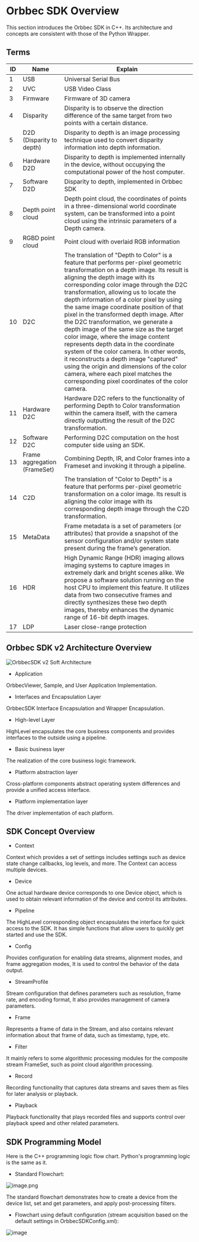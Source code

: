 # Orbbec SDK Overview

This section introduces the Orbbec SDK in C++. Its architecture and concepts are consistent with those of the Python Wrapper.

## Terms

|  ID  |  Name  |  Explain  |
| --- | --- | --- |
|  1  |  USB  |  Universal Serial Bus  |
|  2  |  UVC  |  USB Video Class  |
|  3  |  Firmware  |  Firmware of 3D camera  |
|  4  |  Disparity  |  Disparity is to observe the direction difference of the same target from two points with a certain distance.  |
|  5  |  D2D (Disparity to depth)  |  Disparity to depth is an image processing technique used to convert disparity information into depth information.  |
|  6  |  Hardware D2D  |  Disparity to depth is implemented internally in the device, without occupying the computational power of the host computer.  |
|  7  |  Software D2D  |  Disparity to depth, implemented in Orbbec SDK  |
|  8  |  Depth point cloud  |  Depth point cloud, the coordinates of points in a three-dimensional world coordinate system, can be transformed into a point cloud using the intrinsic parameters of a Depth camera.  |
|  9  |  RGBD point cloud  |  Point cloud with overlaid RGB information  |
|  10  |  D2C  |  The translation of "Depth to Color" is a feature that performs per-pixel geometric transformation on a depth image. Its result is aligning the depth image with its corresponding color image through the D2C transformation, allowing us to locate the depth information of a color pixel by using the same image coordinate position of that pixel in the transformed depth image. After the D2C transformation, we generate a depth image of the same size as the target color image, where the image content represents depth data in the coordinate system of the color camera. In other words, it reconstructs a depth image "captured" using the origin and dimensions of the color camera, where each pixel matches the corresponding pixel coordinates of the color camera.  |
|  11  |  Hardware D2C  |  Hardware D2C refers to the functionality of performing Depth to Color transformation within the camera itself, with the camera directly outputting the result of the D2C transformation.  |
|  12  |  Software D2C  |  Performing D2C computation on the host computer side using an SDK.  |
|  13  |  Frame aggregation (FrameSet)  |  Combining Depth, IR, and Color frames into a Frameset and invoking it through a pipeline.  |
|  14  |  C2D  |  The translation of "Color to Depth" is a feature that performs per-pixel geometric transformation on a color image. Its result is aligning the color image with its corresponding depth image through the C2D transformation.  |
|  15  |  MetaData  |  Frame metadata is a set of parameters (or attributes) that provide a snapshot of the sensor configuration and/or system state present during the frame’s generation.   |
|  16  |  HDR  |  High Dynamic Range (HDR) imaging allows imaging systems to capture images in extremely dark and bright scenes alike. We propose a software solution running on the host CPU to implement this feature. It utilizes data from two consecutive frames and directly synthesizes these two depth images, thereby enhances the dynamic range of 16-bit depth images.  |
|  17  |  LDP  |  Laser close-range protection  |

## Orbbec SDK v2 Architecture Overview

![OrbbecSDK v2 Soft Architecture](../image/Soft_Architecture.png)

- Application

OrbbecViewer, Sample, and User Application Implementation.

- Interfaces and Encapsulation Layer

OrbbecSDK Interface Encapsulation and Wrapper Encapsulation.

- High-level Layer

HighLevel encapsulates the core business components and provides interfaces to the outside using a pipeline.

- Basic business layer

The realization of the core business logic framework.

- Platform abstraction layer

Cross-platform components abstract operating system differences and provide a unified access interface.


- Platform implementation layer 

The driver implementation of each platform.

## SDK Concept Overview

- Context
  

Context which provides a set of settings includes settings such as device state change callbacks, log levels, and more. The Context can access multiple devices.

- Device
  

One actual hardware device corresponds to one Device object, which is used to obtain relevant information of the device and control its attributes.

- Pipeline
  

The HighLevel corresponding object encapsulates the interface for quick access to the SDK. It has simple functions that allow users to quickly get started and use the SDK.

- Config
  

Provides configuration for enabling data streams, alignment modes, and frame aggregation modes,  It is used to control the behavior of the data output. 

- StreamProfile 
  

Stream configuration that defines parameters such as resolution, frame rate, and encoding format, It also provides management of camera parameters.

- Frame
  

Represents a frame of data in the Stream, and also contains relevant information about that frame of data, such as timestamp, type, etc.

- Filter
  

It mainly refers to some algorithmic processing modules for the composite stream FrameSet, such as point cloud algorithm processing.

- Record
  

Recording functionality that captures data streams and saves them as files for later analysis or playback.

- Playback
  

Playback functionality that plays recorded files and supports control over playback speed and other related parameters.


## SDK Programming Model

Here is the C++ programming logic flow chart. Python's programming logic is the same as it.

- Standard Flowchart:

![image.png](../image/Standard_Flowchart.png)

The standard flowchart demonstrates how to create a device from the device list, set and get parameters, and apply post-processing filters.

- Flowchart using default configuration (stream acquisition based on the default settings in OrbbecSDKConfig.xml):

![image](../image/Default_Flowchart.png)
